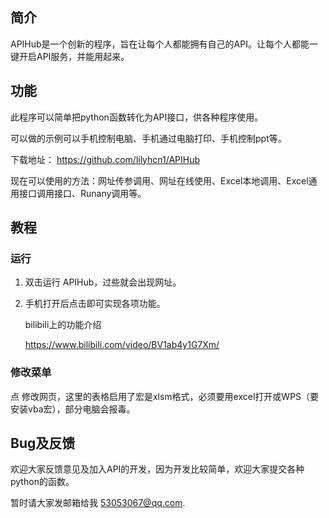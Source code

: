 ## 简介

APIHub是一个创新的程序，旨在让每个人都能拥有自己的API。让每个人都能一键开启API服务，并能用起来。

## 功能

此程序可以简单把python函数转化为API接口，供各种程序使用。

可以做的示例可以手机控制电脑、手机通过电脑打印、手机控制ppt等。

下载地址： https://github.com/lilyhcn1/APIHub

现在可以使用的方法：网址传参调用、网址在线使用、Excel本地调用、Excel通用接口调用接口、Runany调用等。

## 教程

### 运行

1. 双击运行 APIHub，过些就会出现网址。

2. 手机打开后点击即可实现各项功能。

   bilibili上的功能介绍

   https://www.bilibili.com/video/BV1ab4y1G7Xm/

### 修改菜单

   点 修改网页，这里的表格启用了宏是xlsm格式，必须要用excel打开或WPS（要安装vba宏），部分电脑会报毒。

## Bug及反馈

欢迎大家反馈意见及加入API的开发，因为开发比较简单，欢迎大家提交各种python的函数。

暂时请大家发邮箱给我 53053067@qq.com.

